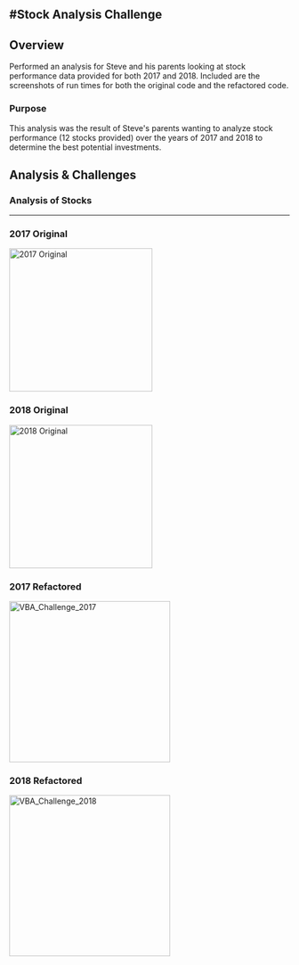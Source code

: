 #Stock Analysis Challenge
---
## Overview
Performed an analysis for Steve and his parents looking at stock performance data provided for both 2017 and 2018. Included are the screenshots of run times for both the original code and the refactored code.

### Purpose
This analysis was the result of Steve's parents wanting to analyze stock performance (12 stocks provided) over the years of 2017 and 2018 to determine the best potential investments.

## Analysis & Challenges
### Analysis of Stocks
___
### 2017 Original
<img width="257" alt="2017 Original" src="https://user-images.githubusercontent.com/84201082/124401815-a9487e80-dcf9-11eb-883e-f938a4197716.png">

### 2018 Original
<img width="257" alt="2018 Original" src="https://user-images.githubusercontent.com/84201082/124401896-5ae7af80-dcfa-11eb-84c0-9df93763a299.png">

### 2017 Refactored
<img width="289" alt="VBA_Challenge_2017" src="https://user-images.githubusercontent.com/84201082/124401911-6b982580-dcfa-11eb-9fe4-fb271446990f.png">

### 2018 Refactored
<img width="289" alt="VBA_Challenge_2018" src="https://user-images.githubusercontent.com/84201082/124401913-78b51480-dcfa-11eb-8b9b-c50bc15b9891.png">
